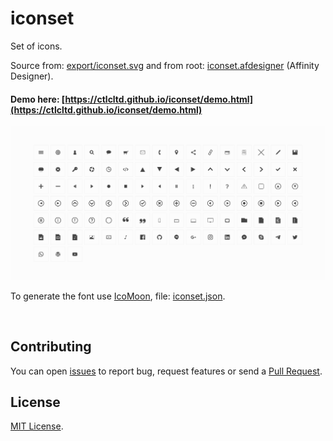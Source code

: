 # iconset

Set of icons.

Source from: [export/iconset.svg](export/iconset.svg) and from root: [iconset.afdesigner](iconset.afdesigner) (Affinity Designer).

#### Demo here: [https://ctlcltd.github.io/iconset/demo.html](https://ctlcltd.github.io/iconset/demo.html)

![iconset](screenshot.png)

To generate the font use [IcoMoon](https://icomoon.io/app), file: [iconset.json](iconset.json).

 

## Contributing

You can open [issues](https://github.com/ctlcltd/iconset/issues) to report bug, request features or send a [Pull Request](https://github.com/ctlcltd/iconset/pulls).


## License

[MIT License](LICENSE).

